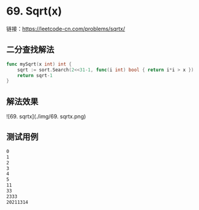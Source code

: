 # 69. Sqrt(x)

链接：https://leetcode-cn.com/problems/sqrtx/

## 二分查找解法

```go
func mySqrt(x int) int {
    sqrt := sort.Search(2<<31-1, func(i int) bool { return i*i > x })
    return sqrt-1
}
```

## 解法效果

![69. sqrtx](./img/69. sqrtx.png)

## 测试用例

```txt
0
1
2
3
4
5
11
33
2333
20211314
```

